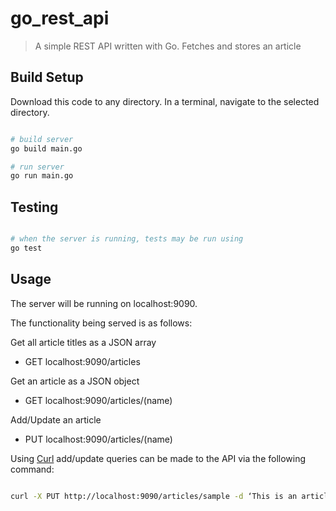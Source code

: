 # go_rest_api
> A simple REST API written with Go. Fetches and stores an article

## Build Setup

Download this code to any directory.
In a terminal, navigate to the selected directory.

``` bash

# build server
go build main.go

# run server
go run main.go

```

## Testing

``` bash

# when the server is running, tests may be run using
go test

```

## Usage

The server will be running on localhost:9090.

The functionality being served is as follows:

Get all article titles as a JSON array
- GET localhost:9090/articles 
	
Get an article as a JSON object
- GET localhost:9090/articles/(name) 

Add/Update an article
- PUT localhost:9090/articles/(name)

Using [Curl](https://github.com/curl/curl) add/update queries can be made to the API via the following command:

``` bash

curl -X PUT http://localhost:9090/articles/sample -d ‘This is an article content sample’

```

